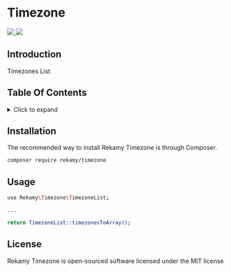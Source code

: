 # Timezone

<p>
<a href="https://packagist.org/packages/rekamy/timezone">
<img class="total_img" src="https://poser.pugx.org/rekamy/timezone/downloads">
</a>
<a href="https://github.com/Rekamy/Timezone/blob/main/LICENSE.txt">
<img class="license_img" src="https://poser.pugx.org/rekamy/timezone/license">
</a>
</p>

## Introduction

Timezones List

## Table Of Contents

<details><summary>Click to expand</summary><p>

- [Introduction](#introduction)
- [Installation](#installation)
- [Usage](#usage)
- [License](#license)

</p></details>

## Installation

The recommended way to install Rekamy Timezone is through Composer.

```bash
composer require rekamy/timezone
```

## Usage
```bash
use Rekamy\Timezone\TimezoneList;

...

return TimezoneList::timezonesToArray();
```

## License

Rekamy Timezone is open-sourced software licensed under the MIT license
